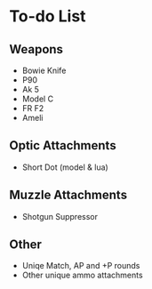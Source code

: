# To-do List

## Weapons
- Bowie Knife
- P90
- Ak 5
- Model C
- FR F2
- Ameli


## Optic Attachments
- Short Dot (model & lua)

## Muzzle Attachments
- Shotgun Suppressor

## Other
- Uniqe Match, AP and +P rounds
- Other unique ammo attachments